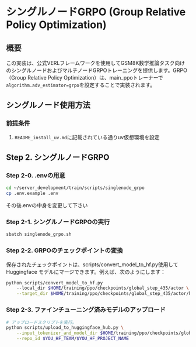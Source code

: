 # シングルノードGRPO (Group Relative Policy Optimization)

## 概要

この実装は、公式VERLフレームワークを使用してGSM8K数学推論タスク向けのシングルノードおよびマルチノードGRPOトレーニングを提供します。GRPO（Group Relative Policy Optimization）は、main_ppoトレーナーで`algorithm.adv_estimator=grpo`を設定することで実装されます。

## シングルノード使用方法

### 前提条件

1. `README_install_uv.md`に記載されている通りuv仮想環境を設定

## Step 2. シングルノードGRPO
### Step 2-0. .envの用意

```bash
cd ~/server_development/train/scripts/singlenode_grpo
cp .env.example .env
```
その後.envの中身を変更して下さい

### Step 2-1. シングルノードGRPOの実行

```bash
sbatch singlenode_grpo.sh
```
### Step 2-2. GRPOのチェックポイントの変換

保存されたチェックポイントは、scripts/convert_model_to_hf.py使用して Huggingface モデルにマージできます。例えば、次のようにします：
```sh
python scripts/convert_model_to_hf.py
    --local_dir $HOME/training/ppo/checkpoints/global_step_435/actor \
    --target_dir $HOME/training/ppo/checkpoints/global_step_435/actor/huggingface
```

### Step 2-3. ファインチューニング済みモデルのアップロード
```sh
# アップロードスクリプトを実行。
python scripts/upload_to_huggingface_hub.py \
    --input_tokenizer_and_model_dir $HOME/training/ppo/checkpoints/global_step_435/actor/huggingface \
    --repo_id $YOU_HF_TEAM/$YOU_HF_PROJECT_NAME